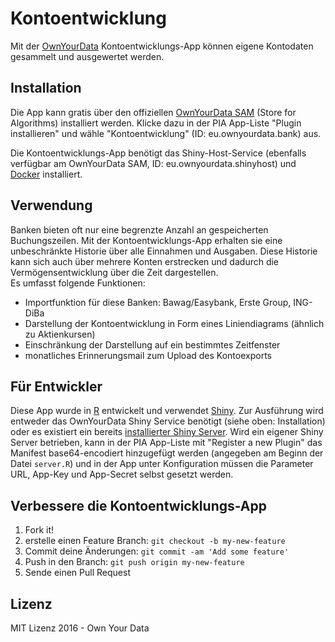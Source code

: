 # Kontoentwicklung

Mit der [OwnYourData](https://www.ownyourdata.eu) Kontoentwicklungs-App können eigene Kontodaten gesammelt und ausgewertet werden.  


## Installation

Die App kann gratis über den offiziellen [OwnYourData SAM](http://oyd-sam.herokuapp.com) (Store for Algorithms) installiert werden. Klicke dazu in der PIA App-Liste "Plugin installieren" und wähle "Kontoentwicklung" (ID: eu.ownyourdata.bank) aus.

Die Kontoentwicklungs-App benötigt das Shiny-Host-Service (ebenfalls verfügbar am OwnYourData SAM, ID: eu.ownyourdata.shinyhost) und [Docker](https://www.docker.com/) installiert.


## Verwendung

Banken bieten oft nur eine begrenzte Anzahl an gespeicherten Buchungszeilen. Mit der Kontoentwicklungs-App erhalten sie eine unbeschränkte Historie über alle Einnahmen und Ausgaben. Diese Historie kann sich auch über mehrere Konten erstrecken und dadurch die Vermögensentwicklung über die Zeit dargestellen.  
Es umfasst folgende Funktionen:

* Importfunktion für diese Banken: Bawag/Easybank, Erste Group, ING-DiBa
* Darstellung der Kontoentwicklung in Form eines Liniendiagrams (ähnlich zu Aktienkursen)
* Einschränkung der Darstellung auf ein bestimmtes Zeitfenster
* monatliches Erinnerungsmail zum Upload des Kontoexports


## Für Entwickler  

Diese App wurde in [R](https://cran.r-project.org/) entwickelt und verwendet [Shiny](http://shiny.rstudio.com/). Zur Ausführung wird entweder das OwnYourData Shiny Service benötigt (siehe oben: Installation) oder es existiert ein bereits [installierter Shiny Server](https://github.com/rstudio/shiny-server/wiki/Building-Shiny-Server-from-Source). Wird ein eigener Shiny Server betrieben, kann in der PIA App-Liste mit "Register a new Plugin" das Manifest base64-encodiert hinzugefügt werden (angegeben am Beginn der Datei `server.R`) und in der App unter Konfiguration müssen die Parameter URL, App-Key und App-Secret selbst gesetzt werden.


## Verbessere die Kontoentwicklungs-App

1. Fork it!
2. erstelle einen Feature Branch: `git checkout -b my-new-feature`
3. Commit deine Änderungen: `git commit -am 'Add some feature'`
4. Push in den Branch: `git push origin my-new-feature`
5. Sende einen Pull Request

## Lizenz

MIT Lizenz 2016 - Own Your Data